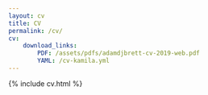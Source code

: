 ```yaml
---
layout: cv
title: CV
permalink: /cv/
cv:
    download_links:
        PDF: /assets/pdfs/adamdjbrett-cv-2019-web.pdf
        YAML: /cv-kamila.yml
---
```

{% include cv.html %}
